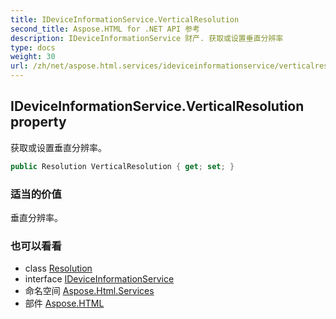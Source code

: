 ```yaml
---
title: IDeviceInformationService.VerticalResolution
second_title: Aspose.HTML for .NET API 参考
description: IDeviceInformationService 财产. 获取或设置垂直分辨率
type: docs
weight: 30
url: /zh/net/aspose.html.services/ideviceinformationservice/verticalresolution/
---
```

## IDeviceInformationService.VerticalResolution property

获取或设置垂直分辨率。

```csharp
public Resolution VerticalResolution { get; set; }
```

### 适当的价值

垂直分辨率。

### 也可以看看

* class [Resolution](../../../aspose.html.drawing/resolution/)
* interface [IDeviceInformationService](../)
* 命名空间 [Aspose.Html.Services](../../ideviceinformationservice/)
* 部件 [Aspose.HTML](../../../)


